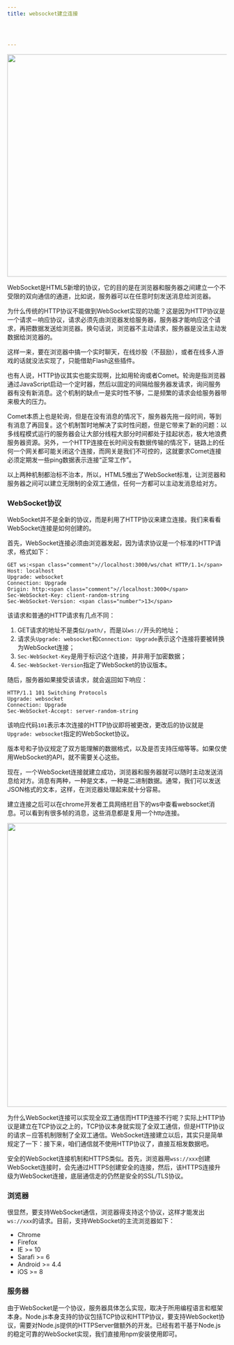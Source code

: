 ```yaml
---
title: websocket建立连接




---
```

<p id="WETATVW">
  <img loading="lazy" width="628" height="511" class="alignnone size-full wp-image-4816 shadow" src="https://haomou.oss-cn-beijing.aliyuncs.com/upload/2019/07/img_5d31e5216e90c.png?x-oss-process=image/quality,q_10/resize,m_lfit,w_200" data-src="https://haomou.oss-cn-beijing.aliyuncs.com/upload/2019/07/img_5d31e5216e90c.png?x-oss-process=image/format,webp" alt="" srcset="https://haomou.oss-cn-beijing.aliyuncs.com/upload/2019/07/img_5d31e5216e90c.png?x-oss-process=image/format,webp 628w, https://haomou.oss-cn-beijing.aliyuncs.com/upload/2019/07/img_5d31e5216e90c.png?x-oss-process=image/quality,q_50/resize,m_fill,w_300,h_244/format,webp 300w, https://haomou.oss-cn-beijing.aliyuncs.com/upload/2019/07/img_5d31e5216e90c.png?x-oss-process=image/quality,q_50/resize,m_fill,w_320,h_260/format,webp 320w" sizes="(max-width: 628px) 100vw, 628px" />
</p>

WebSocket是HTML5新增的协议，它的目的是在浏览器和服务器之间建立一个不受限的双向通信的通道，比如说，服务器可以在任意时刻发送消息给浏览器。

为什么传统的HTTP协议不能做到WebSocket实现的功能？这是因为HTTP协议是一个请求－响应协议，请求必须先由浏览器发给服务器，服务器才能响应这个请求，再把数据发送给浏览器。换句话说，浏览器不主动请求，服务器是没法主动发数据给浏览器的。

这样一来，要在浏览器中搞一个实时聊天，在线炒股（不鼓励），或者在线多人游戏的话就没法实现了，只能借助Flash这些插件。

也有人说，HTTP协议其实也能实现啊，比如用轮询或者Comet。轮询是指浏览器通过JavaScript启动一个定时器，然后以固定的间隔给服务器发请求，询问服务器有没有新消息。这个机制的缺点一是实时性不够，二是频繁的请求会给服务器带来极大的压力。

Comet本质上也是轮询，但是在没有消息的情况下，服务器先拖一段时间，等到有消息了再回复。这个机制暂时地解决了实时性问题，但是它带来了新的问题：以多线程模式运行的服务器会让大部分线程大部分时间都处于挂起状态，极大地浪费服务器资源。另外，一个HTTP连接在长时间没有数据传输的情况下，链路上的任何一个网关都可能关闭这个连接，而网关是我们不可控的，这就要求Comet连接必须定期发一些ping数据表示连接“正常工作”。

以上两种机制都治标不治本，所以，HTML5推出了WebSocket标准，让浏览器和服务器之间可以建立无限制的全双工通信，任何一方都可以主动发消息给对方。

### WebSocket协议

WebSocket并不是全新的协议，而是利用了HTTP协议来建立连接。我们来看看WebSocket连接是如何创建的。

首先，WebSocket连接必须由浏览器发起，因为请求协议是一个标准的HTTP请求，格式如下：

<pre><code class="javascript">GET ws:&lt;span class="comment">//localhost:3000/ws/chat HTTP/1.1&lt;/span>
Host: localhost
Upgrade: websocket
Connection: Upgrade
Origin: http:&lt;span class="comment">//localhost:3000&lt;/span>
Sec-WebSocket-Key: client-random-string
Sec-WebSocket-Version: &lt;span class="number">13&lt;/span>
</code></pre>

该请求和普通的HTTP请求有几点不同：

  1. GET请求的地址不是类似`/path/`，而是以`ws://`开头的地址；
  2. 请求头`Upgrade: websocket`和`Connection: Upgrade`表示这个连接将要被转换为WebSocket连接；
  3. `Sec-WebSocket-Key`是用于标识这个连接，并非用于加密数据；
  4. `Sec-WebSocket-Version`指定了WebSocket的协议版本。

随后，服务器如果接受该请求，就会返回如下响应：

<pre><code class="undefined">HTTP/1.1 101 Switching Protocols
Upgrade: websocket
Connection: Upgrade
Sec-WebSocket-Accept: server-random-string
</code></pre>

该响应代码`101`表示本次连接的HTTP协议即将被更改，更改后的协议就是`Upgrade: websocket`指定的WebSocket协议。

版本号和子协议规定了双方能理解的数据格式，以及是否支持压缩等等。如果仅使用WebSocket的API，就不需要关心这些。

现在，一个WebSocket连接就建立成功，浏览器和服务器就可以随时主动发送消息给对方。消息有两种，一种是文本，一种是二进制数据。通常，我们可以发送JSON格式的文本，这样，在浏览器处理起来就十分容易。

建立连接之后可以在chrome开发者工具网络栏目下的ws中查看websocket消息。可以看到有很多帧的消息，这些消息都是复用一个http连接。

<p id="IFjBgMI">
  <img loading="lazy" width="1468" height="652" class="alignnone size-full wp-image-4818 shadow" src="https://haomou.oss-cn-beijing.aliyuncs.com/upload/2019/07/img_5d31e55836634.png?x-oss-process=image/quality,q_10/resize,m_lfit,w_200" data-src="https://haomou.oss-cn-beijing.aliyuncs.com/upload/2019/07/img_5d31e55836634.png?x-oss-process=image/format,webp" alt="" srcset="https://haomou.oss-cn-beijing.aliyuncs.com/upload/2019/07/img_5d31e55836634.png?x-oss-process=image/format,webp 1468w, https://haomou.oss-cn-beijing.aliyuncs.com/upload/2019/07/img_5d31e55836634.png?x-oss-process=image/quality,q_50/resize,m_fill,w_300,h_133/format,webp 300w, https://haomou.oss-cn-beijing.aliyuncs.com/upload/2019/07/img_5d31e55836634.png?x-oss-process=image/quality,q_50/resize,m_fill,w_768,h_341/format,webp 768w, https://haomou.oss-cn-beijing.aliyuncs.com/upload/2019/07/img_5d31e55836634.png?x-oss-process=image/quality,q_50/resize,m_fill,w_800,h_355/format,webp 800w" sizes="(max-width: 1468px) 100vw, 1468px" />
</p>

为什么WebSocket连接可以实现全双工通信而HTTP连接不行呢？实际上HTTP协议是建立在TCP协议之上的，TCP协议本身就实现了全双工通信，但是HTTP协议的请求－应答机制限制了全双工通信。WebSocket连接建立以后，其实只是简单规定了一下：接下来，咱们通信就不使用HTTP协议了，直接互相发数据吧。

安全的WebSocket连接机制和HTTPS类似。首先，浏览器用`wss://xxx`创建WebSocket连接时，会先通过HTTPS创建安全的连接，然后，该HTTPS连接升级为WebSocket连接，底层通信走的仍然是安全的SSL/TLS协议。

### 浏览器

很显然，要支持WebSocket通信，浏览器得支持这个协议，这样才能发出`ws://xxx`的请求。目前，支持WebSocket的主流浏览器如下：

* Chrome
* Firefox
* IE >= 10
* Sarafi >= 6
* Android >= 4.4
* iOS >= 8

### 服务器

由于WebSocket是一个协议，服务器具体怎么实现，取决于所用编程语言和框架本身。Node.js本身支持的协议包括TCP协议和HTTP协议，要支持WebSocket协议，需要对Node.js提供的HTTPServer做额外的开发。已经有若干基于Node.js的稳定可靠的WebSocket实现，我们直接用npm安装使用即可。

&nbsp;
